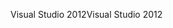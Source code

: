 <span data-ttu-id="080fd-101">Visual Studio 2012</span><span class="sxs-lookup"><span data-stu-id="080fd-101">Visual Studio 2012</span></span>